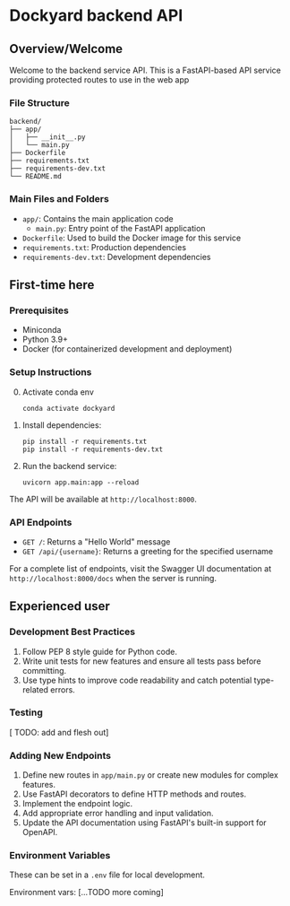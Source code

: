 # Dockyard backend API

## Overview/Welcome

Welcome to the backend service API. This is a FastAPI-based API service providing protected routes to use in the web app

### File Structure

```
backend/
├── app/
│   ├── __init__.py
│   └── main.py
├── Dockerfile
├── requirements.txt
├── requirements-dev.txt
└── README.md
```

### Main Files and Folders

- `app/`: Contains the main application code
  - `main.py`: Entry point of the FastAPI application
- `Dockerfile`: Used to build the Docker image for this service
- `requirements.txt`: Production dependencies
- `requirements-dev.txt`: Development dependencies

## First-time here

### Prerequisites

- Miniconda
- Python 3.9+
- Docker (for containerized development and deployment)

### Setup Instructions

0. Activate conda env
   ```
   conda activate dockyard
   ```

1. Install dependencies:
   ```
   pip install -r requirements.txt
   pip install -r requirements-dev.txt
   ```

2. Run the backend service:
   ```
   uvicorn app.main:app --reload
   ```

The API will be available at `http://localhost:8000`.

### API Endpoints

- `GET /`: Returns a "Hello World" message
- `GET /api/{username}`: Returns a greeting for the specified username

For a complete list of endpoints, visit the Swagger UI documentation at `http://localhost:8000/docs` when the server is running.

## Experienced user

### Development Best Practices

1. Follow PEP 8 style guide for Python code.
2. Write unit tests for new features and ensure all tests pass before committing.
3. Use type hints to improve code readability and catch potential type-related errors.

### Testing

[ TODO: add and flesh out]

### Adding New Endpoints

1. Define new routes in `app/main.py` or create new modules for complex features.
2. Use FastAPI decorators to define HTTP methods and routes.
3. Implement the endpoint logic.
4. Add appropriate error handling and input validation.
5. Update the API documentation using FastAPI's built-in support for OpenAPI.

### Environment Variables

These can be set in a `.env` file for local development.

Environment vars:
[...TODO more coming]


